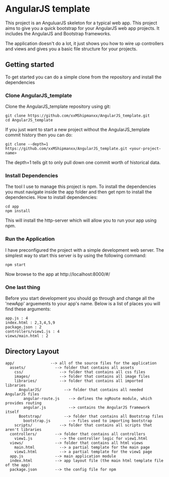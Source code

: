 # AngularJS template
This project is an AnguluarJS skeleton for a typical web app. This project aims to give you a quick bootstrap for your AngularJS web app projects. It includes the AngularJS and Bootstrap frameworks.

The application doesn't do a lot, it just shows you how to wire up controllers and views and gives you a basic file structure for your projects.


## Getting started
To get started you can do a simple clone from the repository and install the dependencies

### Clone AngularJS_template
Clone the AngularJS_template repository using git:
```
git clone https://github.com/xxMShipmanxx/AngularJS_template.git
cd AngularJS_template
```

If you just want to start a new project without the AngularJS_template commit history then you can do:
```
git clone --depth=1 https://github.com/xxMShipmanxx/AngularJS_template.git <your-project-name>
```
The depth=1 tells git to only pull down one commit worth of historical data.

### Install Dependencies
The tool I use to manage this project is npm. To install the dependencies you must navigate inside the app folder and then get npm to install the dependencies. How to install dependencies:
```
cd app
npm install
```
This will install the http-server which will allow you to run your app using npm.

### Run the Application
I have preconfigured the project with a simple development web server. The simplest way to start this server is by using the following command:
```
npm start
```
Now browse to the app at http://localhost:8000/#/

### One last thing
Before you start development you should go through and change all the 'newApp' arguements to your app's name. Below is a list of places you will find these arguments:
```
app.js : 4
index.html : 2,3,4,5,9
package.json : 2
controllers/view1.js : 4
views/main.html : 2
```


## Directory Layout
```
app/                --> all of the source files for the application
  assets/             --> folder that contains all assets
    css/                --> folder that contains all css files
    images/             --> folder that contains all image files
    libraries/          --> folder that contains all imported libraries
      AngularJS/          --> folder that contains all needed AngularJS files
        angular-route.js    --> defines the ngRoute module, which provides routing
        angular.js          --> contains the AngularJS framework itself
      Bootstrap/          --> folder that contains all Bootstrap files
        bootstrap.js        --> files used to importing bootstrap
    scripts/            --> folder that contains all scripts that aren't libraries
  controllers/        --> folder that contains all controllers
    view1.js            --> the controller logic for view1.html
  views/              --> folder that contains all html views
    main.html           --> a partial template for the main page
    view1.html          --> a partial template for the view1 page
  app.js              --> main application module
  index.html          --> app layout file (the main html template file of the app)
  package.json        --> the config file for npm
```
